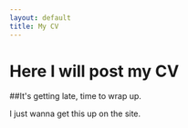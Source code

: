 ```yaml
---
layout: default
title: My CV
---
```

<div class="blurb">
  <h1>Here I will post my CV</h1>
##It's getting late, time to wrap up.

I just wanna get this up on the site.
</div><!-- /.blurb -->

